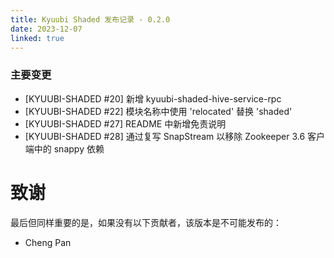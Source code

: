 ```yaml
---
title: Kyuubi Shaded 发布记录 - 0.2.0
date: 2023-12-07
linked: true
---
```

<!---
  Licensed under the Apache License, Version 2.0 (the "License");
  you may not use this file except in compliance with the License.
  You may obtain a copy of the License at

   http://www.apache.org/licenses/LICENSE-2.0

  Unless required by applicable law or agreed to in writing, software
  distributed under the License is distributed on an "AS IS" BASIS,
  WITHOUT WARRANTIES OR CONDITIONS OF ANY KIND, either express or implied.
  See the License for the specific language governing permissions and
  limitations under the License. See accompanying LICENSE file.
-->

### 主要变更

- [KYUUBI-SHADED #20] 新增 kyuubi-shaded-hive-service-rpc 
- [KYUUBI-SHADED #22] 模块名称中使用 'relocated' 替换 'shaded'
- [KYUUBI-SHADED #27] README 中新增免责说明
- [KYUUBI-SHADED #28] 通过复写 SnapStream 以移除 Zookeeper 3.6 客户端中的 snappy 依赖

# 致谢

最后但同样重要的是，如果没有以下贡献者，该版本是不可能发布的：

* Cheng Pan
